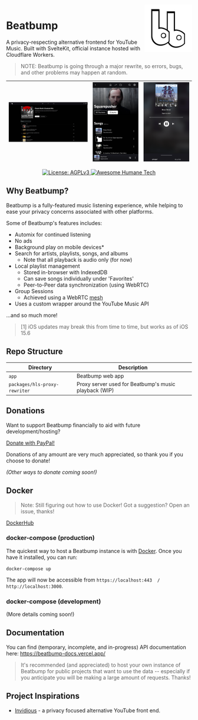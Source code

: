 <img align="right" src=".repo/images/logo-header.png" width="128px" height="128px" />

# Beatbump

A privacy-respecting alternative frontend for YouTube Music. Built with SvelteKit, official instance hosted with Cloudflare Workers.

> NOTE: Beatbump is going through a major rewrite, so errors, bugs, and other problems may happen at random.

<div align="center">

| <img src=".repo/images/playlist.jpeg" width=""/> | <img src=".repo/images/m_artist.png" width="" height="auto"/> | <img src=".repo/images/m_queue.png" width=""/> |
| ------------------------------------------------ | ------------------------------------------------------------- | ---------------------------------------------- |

</div>
<p align="center">
	  <a href="https://www.gnu.org/licenses/agpl-3.0.en.html">
    <img alt="License: AGPLv3" src="https://shields.io/badge/License-AGPL%20v3-blue.svg">
  </a>
  <a href="https://github.com/humanetech-community/awesome-humane-tech">
    <img alt="Awesome Humane Tech" src="https://raw.githubusercontent.com/humanetech-community/awesome-humane-tech/main/humane-tech-badge.svg?sanitize=true">
  </a>
</p>

## Why Beatbump?

Beatbump is a fully-featured music listening experience, while helping to ease your privacy concerns associated with other platforms.

Some of Beatbump's features includes:

- Automix for continued listening
- No ads
- Background play on mobile devices\*
- Search for artists, playlists, songs, and albums
  - Note that all playback is audio only (for now)
- Local playlist management
  - Stored in-browser with IndexedDB
  - Can save songs individually under 'Favorites'
  - Peer-to-Peer data synchronization (using WebRTC)
- Group Sessions
  - Achieved using a WebRTC [mesh](https://en.wikipedia.org/wiki/Mesh_networking)
- Uses a custom wrapper around the YouTube Music API

...and so much more!

> [1] iOS updates may break this from time to time, but works as of iOS 15.6

## Repo Structure

| Directory                     | Description                                           |
| ----------------------------- | ----------------------------------------------------- |
| `app`                         | Beatbump web app                                      |
| `packages/hls-proxy-rewriter` | Proxy server used for Beatbump's music playback (WIP) |

## Donations

Want to support Beatbump financially to aid with future development/hosting?

[Donate with PayPal!](https://www.paypal.com/donate/?hosted_button_id=E6YRHKS2H2KP2)

Donations of any amount are very much appreciated, so thank you if you choose to donate!

_(Other ways to donate coming soon!)_

## Docker

> Note: Still figuring out how to use Docker! Got a suggestion? Open an issue, thanks!

[DockerHub](https://hub.docker.com/r/snuffydev/beatbump)

### docker-compose (production)
The quickest way to host a Beatbump instance is with [Docker](https://www.docker.com/get-started). Once you have it installed, you can run:

```
docker-compose up
```

The app will now be accessible from `https://localhost:443  /  http://localhost:3000`.

### docker-compose (development)


(More details coming soon!)

## Documentation

You can find (temporary, incomplete, and in-progress) API documentation here: https://beatbump-docs.vercel.app/

> It's recommended (and appreciated) to host your own instance of Beatbump for public projects that want to use the data -- especially if you anticipate you will be making a large amount of requests. Thanks! 

## Project Inspirations

- [Invidious](https://github.com/iv-org/invidious) - a privacy focused alternative YouTube front end.
